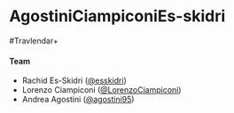 # AgostiniCiampiconiEs-skidri

#Travlendar+
#### Team
* Rachid Es-Skidri ([@esskidri](https://github.com/esskidri))
* Lorenzo Ciampiconi ([@LorenzoCiampiconi](https://github.com/LorenzoCiampiconi))
* Andrea Agostini ([@agostini95](https://github.com/agostini95))
